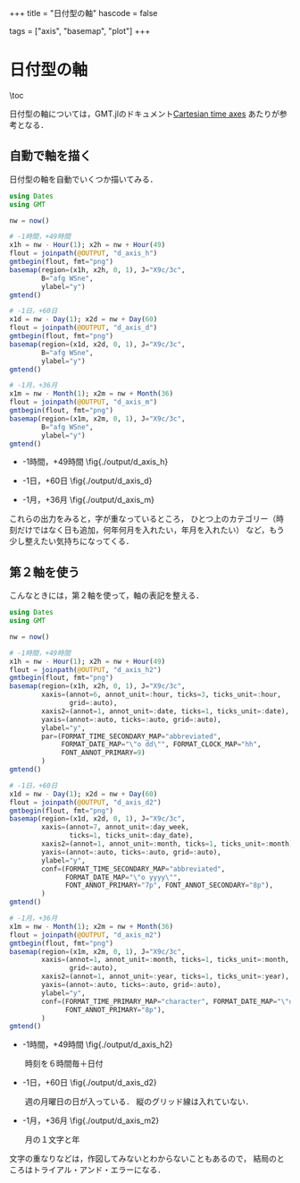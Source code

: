 +++
title = "日付型の軸"
hascode = false

tags = ["axis", "basemap", "plot"]
+++

# 日付型の軸

\toc

日付型の軸については，GMT.jlのドキュメント[Cartesian time axes](https://www.generic-mapping-tools.org/GMTjl_doc/examples/frames/frames/#cartesian_time_axes/) あたりが参考となる．

## 自動で軸を描く

日付型の軸を自動でいくつか描いてみる．

```julia:./d_axis.jl
using Dates
using GMT

nw = now()

# -1時間，+49時間
x1h = nw - Hour(1); x2h = nw + Hour(49)
flout = joinpath(@OUTPUT, "d_axis_h")
gmtbegin(flout, fmt="png")
basemap(region=(x1h, x2h, 0, 1), J="X9c/3c", 
        B="afg WSne", 
        ylabel="y")
gmtend()

# -1日，+60日
x1d = nw - Day(1); x2d = nw + Day(60)
flout = joinpath(@OUTPUT, "d_axis_d")
gmtbegin(flout, fmt="png")
basemap(region=(x1d, x2d, 0, 1), J="X9c/3c", 
        B="afg WSne", 
        ylabel="y")
gmtend()

# -1月，+36月
x1m = nw - Month(1); x2m = nw + Month(36)
flout = joinpath(@OUTPUT, "d_axis_m")
gmtbegin(flout, fmt="png")
basemap(region=(x1m, x2m, 0, 1), J="X9c/3c", 
        B="afg WSne", 
        ylabel="y")
gmtend()
```

* -1時間，+49時間
\fig{./output/d_axis_h}

* -1日，+60日
\fig{./output/d_axis_d}


* -1月，+36月
\fig{./output/d_axis_m}

これらの出力をみると，字が重なっているところ，
ひとつ上のカテゴリー（時刻だけではなく日も追加，何年何月を入れたい，年月を入れたい）
など，もう少し整えたい気持ちになってくる．

## 第２軸を使う

こんなときには，第２軸を使って，軸の表記を整える．

```julia:./d_axis2.jl
using Dates
using GMT

nw = now()

# -1時間，+49時間
x1h = nw - Hour(1); x2h = nw + Hour(49)
flout = joinpath(@OUTPUT, "d_axis_h2")
gmtbegin(flout, fmt="png")
basemap(region=(x1h, x2h, 0, 1), J="X9c/3c", 
        xaxis=(annot=6, annot_unit=:hour, ticks=3, ticks_unit=:hour, 
               grid=:auto),
        xaxis2=(annot=1, annot_unit=:date, ticks=1, ticks_unit=:date),
        yaxis=(annot=:auto, ticks=:auto, grid=:auto),
        ylabel="y",
        par=(FORMAT_TIME_SECONDARY_MAP="abbreviated", 
             FORMAT_DATE_MAP="\"o dd\"", FORMAT_CLOCK_MAP="hh", 
             FONT_ANNOT_PRIMARY=9)
        )
gmtend()

# -1日，+60日
x1d = nw - Day(1); x2d = nw + Day(60)
flout = joinpath(@OUTPUT, "d_axis_d2")
gmtbegin(flout, fmt="png")
basemap(region=(x1d, x2d, 0, 1), J="X9c/3c", 
        xaxis=(annot=7, annot_unit=:day_week, 
               ticks=1, ticks_unit=:day_date),
        xaxis2=(annot=1, annot_unit=:month, ticks=1, ticks_unit=:month),
        yaxis=(annot=:auto, ticks=:auto, grid=:auto),
        ylabel="y", 
        conf=(FORMAT_TIME_SECONDARY_MAP="abbreviated", 
              FORMAT_DATE_MAP="\"o yyyy\"", 
              FONT_ANNOT_PRIMARY="7p", FONT_ANNOT_SECONDARY="8p"),
        )
gmtend()

# -1月，+36月
x1m = nw - Month(1); x2m = nw + Month(36)
flout = joinpath(@OUTPUT, "d_axis_m2")
gmtbegin(flout, fmt="png")
basemap(region=(x1m, x2m, 0, 1), J="X9c/3c", 
        xaxis=(annot=1, annot_unit=:month, ticks=1, ticks_unit=:month, 
               grid=:auto),
        xaxis2=(annot=1, annot_unit=:year, ticks=1, ticks_unit=:year),
        yaxis=(annot=:auto, ticks=:auto, grid=:auto),
        ylabel="y", 
        conf=(FORMAT_TIME_PRIMARY_MAP="character", FORMAT_DATE_MAP="\"o\"", 
              FONT_ANNOT_PRIMARY="8p"), 
        )
gmtend()
```

* -1時間，+49時間
\fig{./output/d_axis_h2}

　　時刻を６時間毎＋日付

* -1日，+60日
\fig{./output/d_axis_d2}

　　週の月曜日の日が入っている．
縦のグリッド線は入れていない．


* -1月，+36月
\fig{./output/d_axis_m2}

　　月の１文字と年

文字の重なりなどは，作図してみないとわからないこともあるので，
結局のところはトライアル・アンド・エラーになる．
